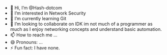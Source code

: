 - 👋 Hi, I’m @Hash-dotcom
- 👀 I’m interested in Network Security
- 🌱 I’m currently learning Git
- 💞️ I’m looking to collaborate on IDK im not much of a programmer as much as I enjoy networking concepts and understand basic automation.
- 📫 How to reach me ...
- 😄 Pronouns: ...
- ⚡ Fun fact: I have none.

<!---
Hash-dotcom/Hash-dotcom is a ✨ special ✨ repository because its `README.md` (this file) appears on your GitHub profile.
You can click the Preview link to take a look at your changes.
--->
